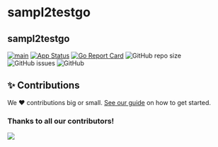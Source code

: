# sampl2testgo
## sampl2testgo


[![main](https://github.com/Team-DX-22/sampl2testgo/actions/workflows/main.yml/badge.svg)](https://github.com/Team-DX-22/sampl2testgo/actions/workflows/main.yml)
[![App Status](https://argocd.diegoluisi.eti.br/api/badge?name=dev-sampl2testgo&revision=true)](https://argocd.diegoluisi.eti.br/applications/dev-sampl2testgo)
[![Go Report Card](https://goreportcard.com/badge/github.com/Team-DX-22/sampl2testgo)](https://goreportcard.com/report/github.com/Team-DX-22/sampl2testgo)
![GitHub repo size](https://img.shields.io/github/repo-size/Team-DX-22/sampl2testgo)
![GitHub issues](https://img.shields.io/github/issues/Team-DX-22/sampl2testgo)
![GitHub](https://img.shields.io/github/license/Team-DX-22/sampl2testgo)


## ✨ Contributions

We ❤️ contributions big or small. [See our guide](contributing.md) on how to get started.

### Thanks to all our contributors!

<a href="https://github.com/devxp-tech/sampl2testgo/graphs/contributors">
  <img src="https://contrib.rocks/image?repo=devxp-tech/sampl2testgo" />
</a>

